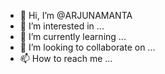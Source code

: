 - 👋 Hi, I’m @ARJUNAMANTA
- 👀 I’m interested in ...
- 🌱 I’m currently learning ...
- 💞️ I’m looking to collaborate on ...
- 📫 How to reach me ...

<!---
ARJUNAMANTA/ARJUNAMANTA is a ✨ special ✨ repository because its `README.md` (this file) appears on your GitHub profile.
You can click the Preview link to take a look at your changes.
--->
